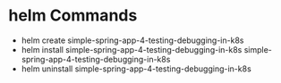 # helm Commands
* helm create simple-spring-app-4-testing-debugging-in-k8s
* helm install simple-spring-app-4-testing-debugging-in-k8s simple-spring-app-4-testing-debugging-in-k8s
* helm uninstall simple-spring-app-4-testing-debugging-in-k8s
